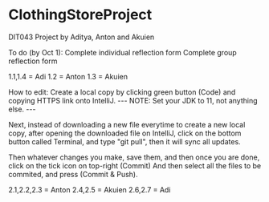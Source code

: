 # ClothingStoreProject

DIT043 Project by Aditya, Anton and Akuien

To do (by Oct 1):
Complete individual reflection form
Complete group reflection form 

1.1,1.4 = Adi
1.2 = Anton
1.3 = Akuien

How to edit: 
Create a local copy by clicking green button (Code) and copying HTTPS link onto IntelliJ. 
                     --- NOTE: Set your JDK to 11, not anything else. ---
                     
Next, instead of downloading a new file everytime to create a new local copy, after opening the downloaded file on IntelliJ, click on
the bottom button called Terminal, and type "git pull", then it will sync all updates. 

Then whatever changes you make, save them, and then once you are done, click on the tick icon on top-right (Commit)
And then select all the files to be commited, and press (Commit & Push).

2.1,2.2,2.3 = Anton
2.4,2.5 = Akuien
2.6,2.7 = Adi
